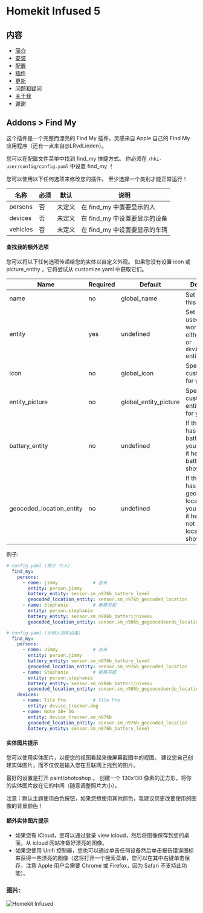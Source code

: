 # Homekit Infused 5

## 内容
- [简介](index.md)
- [安装](installation.md)
- [配置](configuration.md)
- [插件](addons.md)
- [更新](updates.md)
- [问题和疑问](issues.md)
- [关于我](about.md)
- [谢谢](thanks.md)

## Addons > Find My

这个插件是一个完整而漂亮的 Find My 插件，灵感来自 Apple 自己的 Find My 应用程序（还有一点来自@LRvdLinden）。

您可以在配置文件菜单中找到 find_my 快捷方式。 你必须在 `/hki-user/config/config.yaml` 中设置 find_my ！

您可以使用以下任何选项来修改您的插件。 至少选择一个类别才能正常运行！

| 名称 | 必须 | 默认 | 说明 |
|----------------------------------|-------------|----------------------|-----------------------------------------------------------------------------------------------------------------------------------------------------------------------------------|
| persons | 否 | 未定义 | 在 find_my 中置要显示的人 |
| devices | 否 | 未定义 | 在 find_my 中设置要显示的设备 |
| vehicles | 否 | 未定义 | 在 find_my 中设置要显示的车辆 |

#### 查找我的额外选项
您可以将以下任何选项传递给您的实体以自定义外观。 如果您没有设置 icon 或 picture_entity ，它将尝试从 customize.yaml 中获取它们。

| Name | Required | Default | Description |
|----------------------------------|-------------|----------------------|-----------------------------------------------------------------------------------------------------------------------------------------------------------------------------------|
| name | no | global_name | Set a name for this entity |
| entity | yes | undefined | Set the entity used, these work best with either `person` or `device_tracker` entities |
| icon | no | global_icon | Specify a custom icon for your entity |
| entity_picture | no | global_entity_picture | Specify a custom entity_picture for your entity |
| battery_entity | no | undefined | If this entity has a separate battery entity you can enter it here, else no battery is shown |
| geocoded_location_entity | no | undefined | If this entity has a separate geocoded location entity you can enter it here, else not geocoded location is shown |

例子:

```yaml
# config.yaml (例子 个人)
  find_my:
    persons:
      - name: jimmy             # 吉米
        entity: person.jimmy
        battery_entity: sensor.sm_n976b_battery_level
        geocoded_location_entity: sensor.sm_n976b_geocoded_location
      - name: Stephanie         # 斯蒂芬妮
        entity: person.stephanie
        battery_entity: sensor.sm_n986b_batterijniveau
        geocoded_location_entity: sensor.sm_n986b_gegeocodeerde_locatie
```
```yaml
# config.yaml (示例人员和设备)
  find_my:
    persons:
      - name: Jimmy             # 吉米
        entity: person.jimmy
        battery_entity: sensor.sm_n976b_battery_level
        geocoded_location_entity: sensor.sm_n976b_geocoded_location
      - name: Stephanie         # 斯蒂芬妮
        entity: person.stephanie
        battery_entity: sensor.sm_n986b_batterijniveau
        geocoded_location_entity: sensor.sm_n986b_gegeocodeerde_locatie
    devices:
      - name: Tile Pro          # Tile Pro 
        entity: device_tracker.dog
      - name: Note 10+ 5G
        entity: device_tracker.sm_n976b
        geocoded_location_entity: sensor.sm_n976b_geocoded_location
        battery_entity: sensor.sm_n976b_battery_level
```

#### 实体图片提示
您可以使用实体图片，以便您的视图看起来像屏幕截图中的视图。 建议您自己创建实体图片，而不仅仅是输入您在互联网上找到的图片。

最好的设置是打开 paint/photoshop 。 创建一个 130x130 像素的正方形，将你的实体图片放在它的中间（随意调整照片大小）。

注意：默认主题使用白色按钮，如果您想使用其他颜色，我建议您更改要使用的图像的背景颜色！

#### 额外实体图片提示
- 如果您有 iCloud，您可以通过登录 view icloud，然后将图像保存到您的桌面，从 icloud 网站准备好漂亮的图像。
- 如果您使用 Unifi 控制器，您也可以通过单击任何设备然后单击报告错误图标来获得一些漂亮的图像（这将打开一个搜索菜单，您可以在其中右键单击保存，注意 Apple 用户会需要 Chrome 或 Firefox，因为 Safari 不支持此功能）。

### 图片:

![Homekit Infused](../images/hki-find-my.png)
